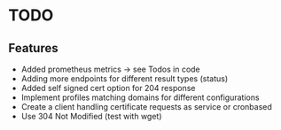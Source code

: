 # TODO

## Features

* Added prometheus metrics -> see Todos in code
* Adding more endpoints for different result types (status)
* Added self signed cert option for 204 response
* Implement profiles matching domains for different configurations
* Create a client handling certificate requests as service or cronbased
* Use 304 Not Modified (test with wget)
